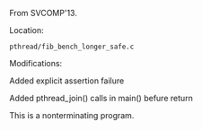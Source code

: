 From SVCOMP'13. 

Location:

    pthread/fib_bench_longer_safe.c

Modifications:

Added explicit assertion failure

Added pthread_join() calls in main() befure return

This is a nonterminating program.
